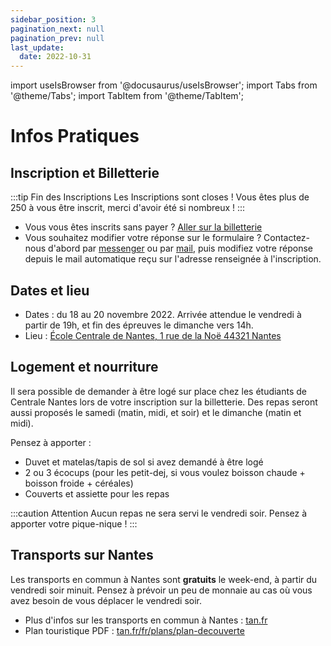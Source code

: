 ```yaml
---
sidebar_position: 3
pagination_next: null
pagination_prev: null
last_update:
  date: 2022-10-31
---
```


import useIsBrowser from '@docusaurus/useIsBrowser';
import Tabs from '@theme/Tabs';
import TabItem from '@theme/TabItem';

# Infos Pratiques

## Inscription et Billetterie

:::tip Fin des Inscriptions
Les Inscriptions sont closes ! Vous êtes plus de 250 à vous être inscrit, merci 
d'avoir été si nombreux !
:::

* Vous vous êtes inscrits sans payer ? [Aller sur la billetterie](https://www.helloasso.com/associations/association-culturelle-de-l-ecole-centrale-de-nantes/evenements/icares-5eme-edition-nantes-participation-et-logement)
* Vous souhaitez modifier votre réponse sur le formulaire ?
  Contactez-nous d'abord par [messenger](https://m.me/InterCentralesdesArts) ou
  par [mail](mailto:icares.centrale@gmail.com), puis modifiez votre réponse depuis
  le mail automatique reçu sur l'adresse renseignée à l'inscription.

<!-- 

*Comment participer aux ICAres ? On vous explique tout !*

<BrowserOnly>
<Tabs 
  groupId="ecoles"
  defaultValue={useIsBrowser()
    ? (new URL(document.location)).searchParams.get('centrale') ?? 'tous'
    : 'tous'}
>
<TabItem value="tous" label="Pour tous" default>

1. Organisez-vous au sein de votre école pour savoir qui représentera l'école pour
  chaque épreuve. Attention, le nombre de places est limité donc organisez-vous bien
  avant !
2. Remplissez le **[Formulaire d'Inscription](https://forms.gle/v7xsksGSuGZYG26Q9)**
  pour enregistrer votre participation. Vous pourrez modifier plus tard les
  épreuves choisies, mais pas la formule de prix !
3. Payez la formule choisie dans le formulaire sur la
  [**Billetterie en Ligne**](https://www.helloasso.com/associations/association-culturelle-de-l-ecole-centrale-de-nantes/evenements/icares-5eme-edition-nantes-participation-et-logement).
  
</TabItem>

<TabItem value="nantes" label="Centrale Nantes">
  

1. Pour chaque épreuve à laquelle vous souhaitez participer, contactez le respo
  épreuve correspondant pour vous pré-inscrire : c'est lui qui décidera
  qui représentera Centrale Nantes pour cette épreuve !

  <details>
  <summary>Liste des respos d'épreuves</summary>

  | Épreuve | Respo |
  | -- | -- |
  | Battle de danse | [Éléonore M'Weitte Lucas](https://m.me/100019288382643) |
  | BD | [Maël Cauchem'Art Chakma](https://m.me/maelchakma) |
  | Chant solo | [Gladys Cauchem'Art Ringenbach](https://m.me/gladys.ringenbach) |
  | Cheer | [Émeline Olivier](https://m.me/emeline.olivier.311) |
  | Chorale | [Chiara Cauchem'Art St Giniez](https://m.me/100071935519339) |
  | Court Métrage | [Loïc Cauchem'Art Buatois](https://m.me/loic.buatois.54) |
  | Cuisine | [Tess Cauchem'Art Chemouny](https://m.me/100070789186976) |
  | Danse de couple | [Estelle Phantôme Massi](https://m.me/stella.massi.54) |
  | Danse de groupe | [Éléonore M'Weitte Lucas](https://m.me/100019288382643) |
  | Dessin | [Romain Artscène Dassonneville](https://m.me/100071729173091) |
  | Fanfare | [Léonie Cauchem'Art Duran](https://m.me/100005913557059) |
  | Impro | [Guilwen Cauchem'Art Meunier](https://m.me/guilwen.meunier) |
  | Musique de groupe | [Maxime Phantôme Buquet](https://m.me/maxime.buquet.79) |
  | Nouvelle | [Jo Cauchem'Art Mars](https://m.me/100072127944738) |
  | Orchestre | [Benoît Cata Huet](https://m.me/benoit.huet.984) |
  | Peinture | [Romain Artscène Dassonneville](https://m.me/100071729173091) |
  | Photo | [Matéo Cauchem'Art Gobinaud](https://m.me/100010211373269) |
  | Poésie | [Jo Cauchem'Art Mars](https://m.me/100072127944738) |
  | Rap | [Arthur Astier](https://m.me/100017809395582) |
  | Théâtre | [Léo Clerc](https://m.me/100066972776026) |

  </details>

2. Une fois la pré-inscription validée, remplissez le **[Formulaire d'Inscription](https://forms.gle/v7xsksGSuGZYG26Q9)**
  pour enregistrer votre participation. Vous pourrez modifier plus tard les
  épreuves choisies, mais pas la formule de prix !
3. Payez la formule choisie dans le formulaire sur la
  [**Billetterie en Ligne**](https://www.helloasso.com/associations/association-culturelle-de-l-ecole-centrale-de-nantes/evenements/icares-5eme-edition-nantes-participation-et-logement).
  
</TabItem>

<TabItem value="lille" label="Centrale Lille">

1. Organisez-vous avec le BDA pour savoir qui représentera l'école pour
  chaque épreuve. Attention, le nombre de places est limité donc organisez-vous bien
  avant !
2. Remplissez le **[Formulaire d'Inscription](https://forms.gle/v7xsksGSuGZYG26Q9)**
  pour enregistrer votre participation. Vous pourrez modifier plus tard les
  épreuves choisies, mais pas la formule de prix !
3. Ne payez pas sur la billetterie commune : votre BDA vous communiquera plus tard
  la billetterie sur laquelle vous payerez. 
  
</TabItem>
</Tabs>
</BrowserOnly>


:::info Tarifs 🤑
**Tarif participant** (repas et soirée inclus) : 23 €<br/>
**Tarif participant + logement** : 28 €<br/>
**Tarif participant réduit** (si vous ne venez ni sur le campus ni à la soirée) : 5 €<br/>
**Tarif soirée (sans participation)** : 9 € (voir la page [Soirée](/soiree))
:::

-->

## Dates et lieu

* Dates : du 18 au 20 novembre 2022. Arrivée attendue le vendredi à partir de 19h, et fin des épreuves le dimanche vers 14h.
* Lieu : [École Centrale de Nantes, 1 rue de la Noë 44321 Nantes](https://goo.gl/maps/g6VtFMzKGTmGTCto9)

## Logement et nourriture

Il sera possible de demander à être logé sur place chez les étudiants de Centrale
Nantes lors de votre inscription sur la billetterie. Des repas seront aussi proposés
le samedi (matin, midi, et soir) et le dimanche (matin et midi).

Pensez à apporter :
* Duvet et matelas/tapis de sol si avez demandé à être logé
* 2 ou 3 écocups (pour les petit-dej, si vous voulez boisson chaude + boisson froide + céréales)
* Couverts et assiette pour les repas

:::caution Attention
Aucun repas ne sera servi le vendredi soir. Pensez à apporter votre pique-nique !
:::

## Transports sur Nantes

Les transports en commun à Nantes sont **gratuits** le week-end, à partir du vendredi soir minuit. Pensez à prévoir un peu de monnaie au cas où vous avez besoin de vous déplacer le vendredi soir.

* Plus d'infos sur les transports en commun à Nantes : [tan.fr](https://www.tan.fr/)
* Plan touristique PDF : [tan.fr/fr/plans/plan-decouverte](https://www.tan.fr/fr/plans/plan-decouverte)